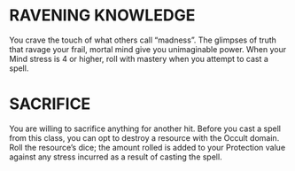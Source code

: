 # RAVENING KNOWLEDGE
You crave the touch of what others call “madness”. The glimpses of truth that ravage your frail, mortal mind give you unimaginable power. When your Mind stress is 4 or higher, roll with mastery when you attempt to cast a spell.

# SACRIFICE
You are willing to sacrifice anything for another hit. Before you cast a spell from this class, you can opt to destroy a resource with the Occult domain. Roll the resource’s dice; the amount rolled is added to your Protection value against any stress incurred as a result of casting the spell.